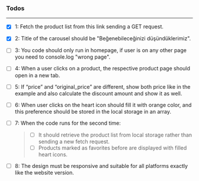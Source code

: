 ### Todos
---
- [x] 1: Fetch the product list from this link sending a GET request.
- [x] 2: Title of the carousel should be "Beğenebileceğinizi düşündüklerimiz".
- [ ] 3: You code should only run in homepage, if user is on any other page you need to console.log "wrong page". 

- [ ] 4: When a user clicks on a product, the respective product page should open in a new tab.

- [ ] 5: If “price” and “original_price” are different, show both price like in the example and also calculate the discount amount and show it as well. 

- [ ] 6: When user clicks on the heart icon should fill it with orange color, and this preference should be stored in the local storage in an array.

- [ ] 7: When the code runs for the second time: 
  > - [ ] It should retrieve the product list from local storage rather than sending a new fetch request. 
  > - [ ] Products marked as favorites before are displayed with filled heart icons. 
  
- [ ] 8: The design must be responsive and suitable for all platforms exactly like the website version.